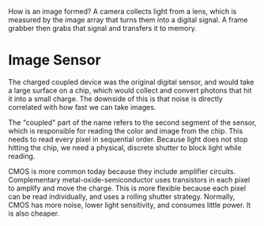 How is an image formed?
A camera collects light from a lens, which is measured by the image array that turns them into a digital signal. A frame grabber then grabs that signal and transfers it to memory. 

# Image Sensor
The charged coupled device was the original digital sensor, and would take a large surface on a chip, which would collect and convert photons that hit it into a small charge. The downside of this is that noise is directly correlated with how fast we can take images. 

The "coupled" part of the name refers to the second segment of the sensor, which is responsible for reading the color and image from the chip. This needs to read every pixel in sequential order. Because light does not stop hitting the chip, we need a physical, discrete shutter to block light while reading. 

CMOS is more common today because they include amplifier circuits. Complementary metal-oxide-semiconductor uses transistors in each pixel to amplify and move the charge. This is more flexible because each pixel can be read individually, and uses a rolling shutter strategy. Normally, CMOS has more noise, lower light sensitivity, and consumes little power. It is also cheaper. 

